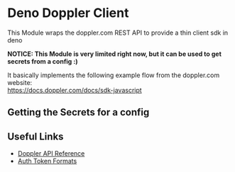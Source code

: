 # Deno Doppler Client 

This Module wraps the doppler.com REST API to provide a thin client sdk in deno

**NOTICE: This Module is very limited right now, but it can be used to get secrets from a config :)**

It basically implements the following example flow from the doppler.com website:  
https://docs.doppler.com/docs/sdk-javascript

## Getting the Secrets for a config 

## Useful Links

- [Doppler API Reference](https://docs.doppler.com/reference/api)
- [Auth Token Formats](https://docs.doppler.com/reference/auth-token-formats)